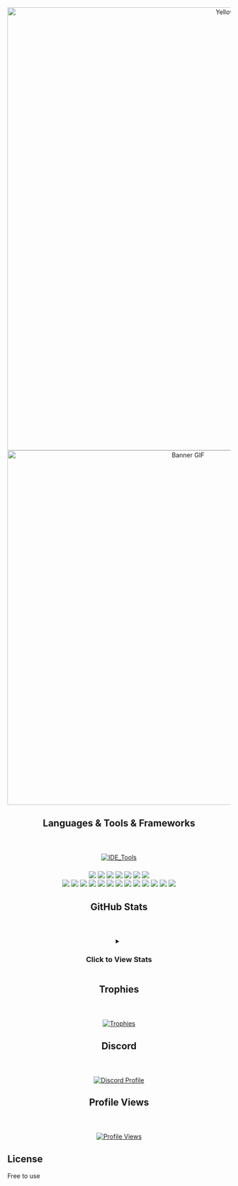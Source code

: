 <div align="center">
<img src="https://capsule-render.vercel.app/api?type=waving&height=250&color=gradient&text=YellowGreg&fontAlignY=40&textBg=false&reversal=false&desc=I%20code%20random%20projects%20for%20fun,%20for%20people%20to%20use." alt="YellowGreg" width="1000" />

<!-- <header><h1>YellowGreg</h1></header> -->
</div>

<div align="center">
<!--   <h6>Hi, I love coding random projects for fun, for people to use.</h6> -->
  <img src="https://i.pinimg.com/originals/4f/f0/88/4ff088795aff41e835671f1479fa0366.gif" alt="Banner GIF" width="800" />
</div>
<!-- <img src="https://readme-typing-svg.demolab.com?font=Fira+Code&size=20&duration=4000&pause=1000&color=0000EE&&width=550&lines=%3E+Hi+I'm+YellowGreg;%3E+Web+Developer;%3E+Discord+Bot+Developer;%3E+NSFW+Developer" /> -->

<!-- <div align="center">
  <h5>Self Taught Programmer</h5>
  <h6>Hi, I love coding random projects for fun, for people to use.</h6>
</div> -->

<div align="center">
<header><h2>Languages & Tools & Frameworks</h2></header>
</div>

<div align="center">
  <a href="https://skillicons.dev">
    <img src="https://skillicons.dev/icons?i=powershell,git,replit,vercel,robloxstudio,vscode,visualstudio,codepen" alt="IDE_Tools" />
  </a>
</div>

<div align="center">
  <h3></h3>
  <img src="https://svgl-badge.vercel.app/api/Language/Lua?theme=dark"/>
  <img src="https://svgl-badge.vercel.app/api/Language/HTML5?theme=dark"/>
  <img src="https://svgl-badge.vercel.app/api/Language/CSS?theme=dark"/>
  <img src="https://svgl-badge.vercel.app/api/Language/JavaScript?theme=dark"/>
  <img src="https://svgl-badge.vercel.app/api/Language/Python?theme=dark"/>
  <img src="https://svgl-badge.vercel.app/api/Language/TypeScript?theme=dark"/>
  <img src="https://svgl-badge.vercel.app/api/Framework/Tailwind%20CSS?theme=dark"/>
  
<!--   <a href="https://skillicons.dev">
    <img src="https://skillicons.dev/icons?i=lua,js,html,css,python,php,ts" alt="Languages" />
  </a> -->
</div>

<div align="center">
  <img src="https://svgl-badge.vercel.app/api/Library/React?theme=dark"/>
  <img src="https://svgl-badge.vercel.app/api/Library/Node.js?theme=dark"/>
  <img src="https://svgl-badge.vercel.app/api/Devtool/Vite?theme=dark"/>
  <img src="https://svgl-badge.vercel.app/api/Framework/Vue?theme=dark"/>
  <img src="https://svgl-badge.vercel.app/api/Software/NPM?theme=dark"/>
  <img src="https://svgl-badge.vercel.app/api/Framework/Astro?theme=dark"/>
  <img src="https://svgl-badge.vercel.app/api/Framework/Bootstrap?theme=dark"/>
  <img src="https://svgl-badge.vercel.app/api/Database/PostgreSQL?theme=dark"/>
  <img src="https://svgl-badge.vercel.app/api/Database/MySQL?theme=dark"/>
  <img src="https://svgl-badge.vercel.app/api/Database/Supabase?theme=dark"/>
  <img src="https://svgl-badge.vercel.app/api/Library/shadcnui?theme=dark"/>
  <img src="https://svgl-badge.vercel.app/api/Software/Prisma?theme=dark"/>
  <img src="https://svgl-badge.vercel.app/api/Database/MongoDB?theme=dark"/>
  
<!--   <a href="https://skillicons.dev">
    <img src="https://skillicons.dev/icons?i=react,nodejs,vite,vue,npm" alt="Libraries_Frameworks" />
  </a> -->
</div>

<div align="center">
<header><h2>GitHub Stats</h2></header>

<details>
  <summary><h3>Click to View Stats</h3></summary>
  <br />
  <div align="center">
    <table>
      <tr>
        <td valign="top" width="60%">
          <img src="http://github-profile-summary-cards.vercel.app/api/cards/profile-details?username=yellowgregs&theme=apprentice" />
          <img src="http://github-profile-summary-cards.vercel.app/api/cards/stats?username=yellowgregs&theme=apprentice" align="center"/>
          <img src="http://github-profile-summary-cards.vercel.app/api/cards/productive-time?username=yellowgregs&theme=apprentice&utcOffset=10" alt="YellowGreg" />
        </td>
        <td valign="top" width="80%">
          <img alt="GitHub Stats" src="https://github-readme-stats.vercel.app/api/top-langs/?username=YellowGregs&langs_count=8&theme=dark&hide_border=true" align="left" width="90%"/>
          <img alt="GitHub Stats" src="http://github-profile-summary-cards.vercel.app/api/cards/repos-per-language?username=yellowgregs&theme=apprentice&exclude=" align="left"/>
          <img alt="GitHub Stats" src="http://github-profile-summary-cards.vercel.app/api/cards/most-commit-language?username=yellowgregs&theme=apprentice&exclude=" align="left"/>
        </td>
      </tr>
    </table>
  </div>
</details>
</div>

<div align="center">
<header><h2>Trophies</h2></header>
</div>

<div align="center">
  <a href="https://github.com/YellowGregs/github-profile-trophy">
    <img src="https://github-profile-trophy.vercel.app/?username=YellowGregs&theme=discord&no-frame=true&margin-h=10" alt="Trophies"/>
  </a>
</div>

<div align="center">
<header><h2>Discord</h2></header>
</div>

<div align="center">
  <a href="https://discord.com/users/773952016036790272">
    <img src="https://lanyard.cnrad.dev/api/773952016036790272" alt="Discord Profile"/>
  </a>
</div>

<div align="center">
<header><h2>Profile Views</h2></header>
</div>

<div align="center">
  <a href="https://u8views.com/github/YellowGregs">
    <img src="https://u8views.com/api/v1/github/profiles/172260606/views/day-week-month-total-count.svg" alt="Profile Views"/>
  </a>
</div>

## License
Free to use
